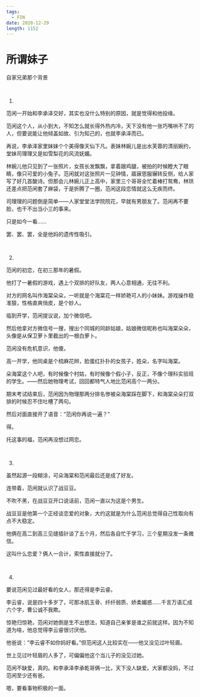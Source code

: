 ```yaml
---
tags:
  - FIN
date: 2020-12-29
length: 1152
---
```


# 所谓妹子

自家兄弟那个背景

<br>

1.

范闲一开始和李承泽交好，其实也没什么特别的原因，就是觉得和他投缘。

范闲这个人，从小到大，不知怎么就长得外热内冷，天下没有他一张巧嘴哄不了的人，但要说能让他倾盖如故、引为知己的，也就李承泽而已。

再说，李承泽家里妹妹个个美得像天仙下凡。表妹林婉儿是出水芙蓉的清丽婉约，堂妹司理理又是如雪梨花的风流妩媚。

林婉儿他只见到了一张照片，女孩长发飘飘，拿着跟鸡腿，被拍的时候瞪大了眼睛，像只可爱的小兔子。范闲就对这张照片一见钟情，寤寐思服辗转反侧，给人家写了好几首酸诗。但那会儿林婉儿正上高中，家里三个哥哥全忙着棒打鸳鸯，林珙还差点把范闲套了麻袋，于是折腾了一圈，范闲这段恋情就这么无疾而终。

司理理的问题倒是简单——人家堂堂法学院院花，早就有男朋友了。范闲再不要脸，也干不出当小三的事来。

只是如今一看……

罢、罢、罢，全是他妈的遗传性吸引。

<br>

2.

范闲的初恋，在初三那年的暑假。

他打了一暑假的游戏，遇上个双排的好队友，两人心意相通，无往不利。

对方的网名叫作海棠朵朵，一听就是个海棠花一样娇艳可人的小妹妹。游戏操作稳准狠，性格直爽俏皮，是个妙人。

临到开学，范闲提议说，加个微信吧。

然后他拿对方微信号一搜，搜出个同城的同龄姑娘，姑娘微信昵称也叫海棠朵朵，头像是从保卫萝卜里截出的一根白萝卜。

范闲没有危机意识，他傻。

高一开学，他同桌是个梳麻花辫，脸蛋红扑扑的女孩子，姓朵，名字叫海棠。

朵海棠这个人吧，有时候像个村姑，有时候像个假小子，反正，不像个理科实验班的学生。——然后她物理考试，回回都特气人地比范闲高个一两分。

期末考试结束后，范闲因为物理那两分排名惨被朵海棠踩在脚下，和海棠朵朵打双排的时候忍不住吐槽了两句。

然后对面直接开了语音：“范闲你再说一遍？”

得。

托这事的福，范闲再没想过网恋。

<br>

3.

虽然起源一段糊涂，可朵海棠和范闲最后还是成了好友。

连带着，范闲就认识了战豆豆。

不吹不黑，在战豆豆开口说话前，范闲一直以为这是个男生。

战豆豆是他第一个正经谈恋爱的对象，大约这就是为什么范闲总觉得自己性取向有点不大稳定。

他俩在高二到高三见缝插针谈了五个月，然后各自忙于学习，三个星期没发一条微信。

这叫什么恋爱？俩人一合计，索性直接就分了。

<br>

4.

要说范闲见过最好看的女人，那还得是李云睿。

李云睿，说是四十多岁了，可那冰肌玉骨、纤纤弱质、娇柔媚惑……千言万语汇成六个字，曹公诚不我欺。

惊艳归惊艳，范闲对她倒是生不出想法，知道自己亲爹是谁之前就这样。因为不知道为啥，他总觉得李云睿很讨厌他。

他爸说：“李云睿不如你妈好看。”但范闲这人比较实在——他又没见过叶轻眉。

世上见过叶轻眉的人多了，可偏偏他这个当儿子的没见过她。

范闲不缺爱，真的。和李承泽李承乾哥俩一比，天下没人缺爱。大家都没妈，不过范闲至少还有爸。

嗯，要看事物积极的一面。
